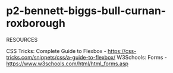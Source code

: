 # p2-bennett-biggs-bull-curnan-roxborough

RESOURCES 

CSS Tricks: Complete Guide to Flexbox - https://css-tricks.com/snippets/css/a-guide-to-flexbox/
W3Schools: Forms - https://www.w3schools.com/html/html_forms.asp